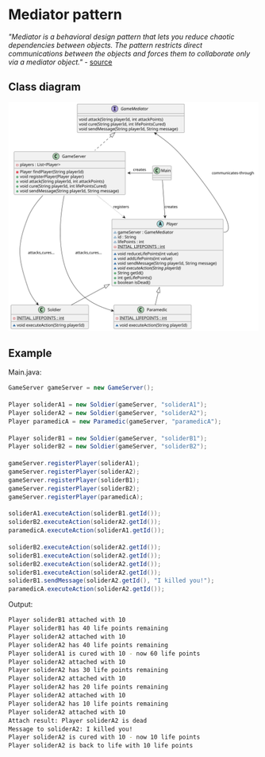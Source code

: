 # Mediator pattern

*"Mediator is a behavioral design pattern that lets you reduce chaotic dependencies between objects. The pattern restricts direct communications between the objects and forces them to collaborate only via a mediator object."* - [source](https://refactoring.guru/design-patterns/mediator)

## Class diagram

![class-diagram](class-diagram.svg)

## Example

Main.java:

```java
GameServer gameServer = new GameServer();

Player soliderA1 = new Soldier(gameServer, "soliderA1");
Player soliderA2 = new Soldier(gameServer, "soliderA2");
Player paramedicA = new Paramedic(gameServer, "paramedicA");

Player soliderB1 = new Soldier(gameServer, "soliderB1");
Player soliderB2 = new Soldier(gameServer, "soliderB2");

gameServer.registerPlayer(soliderA1);
gameServer.registerPlayer(soliderA2);
gameServer.registerPlayer(soliderB1);
gameServer.registerPlayer(soliderB2);
gameServer.registerPlayer(paramedicA);

soliderA1.executeAction(soliderB1.getId());
soliderB2.executeAction(soliderA2.getId());
paramedicA.executeAction(soliderA1.getId());

soliderB2.executeAction(soliderA2.getId());
soliderB1.executeAction(soliderA2.getId());
soliderB2.executeAction(soliderA2.getId());
soliderB1.executeAction(soliderA2.getId());
soliderB1.sendMessage(soliderA2.getId(), "I killed you!");
paramedicA.executeAction(soliderA2.getId());
```
Output:

```bash
Player soliderB1 attached with 10
Player soliderB1 has 40 life points remaining
Player soliderA2 attached with 10
Player soliderA2 has 40 life points remaining
Player soliderA1 is cured with 10 - now 60 life points
Player soliderA2 attached with 10
Player soliderA2 has 30 life points remaining
Player soliderA2 attached with 10
Player soliderA2 has 20 life points remaining
Player soliderA2 attached with 10
Player soliderA2 has 10 life points remaining
Player soliderA2 attached with 10
Attach result: Player soliderA2 is dead
Message to soliderA2: I killed you!
Player soliderA2 is cured with 10 - now 10 life points
Player soliderA2 is back to life with 10 life points
```